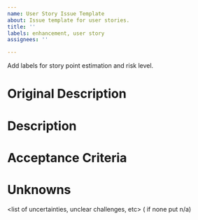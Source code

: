```yaml
---
name: User Story Issue Template
about: Issue template for user stories.
title: ''
labels: enhancement, user story
assignees: ''

---
```


Add labels for story point estimation and risk level.

# Original Description
<ORIGINAL USER STORY Description>

# Description
<Potentially more fleshed out description>

# Acceptance Criteria
<list of criteria that must be fulfilled for the user story to be fulfilled>

# Unknowns
<list of uncertainties, unclear challenges, etc> ( if none put n/a)
